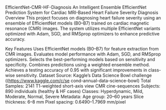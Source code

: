 EfficientNet-CMR-HF-Diagnosis
An Intelligent Ensemble EfficientNet Prediction System for Cardiac MRI-Based Heart Failure Severity Diagnosis
Overview
This project focuses on diagnosing heart failure severity using an ensemble of EfficientNet models (B0–B7) trained on cardiac magnetic resonance (CMR) images. The system utilizes multiple EfficientNet variants optimized with Adam, SGD, and RMSprop optimizers to enhance predictive accuracy.


Key Features
Uses EfficientNet models (B0–B7) for feature extraction from CMR images.
Evaluates model performance with Adam, SGD, and RMSprop optimizers.
Selects the best-performing models based on sensitivity and specificity.
Combines predictions using a weighted ensemble method.
Achieves a testing accuracy of 0.95 with significant improvements in class-wise sensitivity.
Dataset
Source: Kaggle’s Data Science Bowl challenge ((https://www.kaggle.com/c/se
cond-annual-data-science-bowl)
Total Samples: 2141 T1-weighted short-axis view CMR cine-sequences
Subjects: 890 individuals (healthy & HF cases)
Classes: Hyperdynamic, Mild, Moderate, Normal, Severe
Metadata:
Age group: 20–60 years
Slice thickness: 6–8 mm
Pixel spacing: 0.6490–1.7969 mm/pixel

